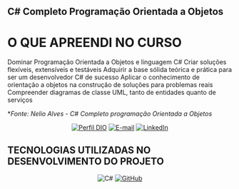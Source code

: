 ##  C# Completo Programação Orientada a Objetos

# O QUE APREENDI NO CURSO 
Dominar Programação Orientada a Objetos e linguagem C#
Criar soluções flexíveis, extensíveis e testáveis
Adquirir a base sólida teórica e prática para ser um desenvolvedor C# de sucesso
Aplicar o conhecimento de orientação a objetos na construção de soluções para problemas reais
Compreender diagramas de classe UML, tanto de entidades quanto de serviços



**Fonte: Nelio Alves - C# Completo programação Orientada a Objetos*

<div align="center">

[![Perfil DIO](https://img.shields.io/badge/-Meu%20Perfil%20na%20DIO-30A3DC?style=for-the-badge)](https://web.dio.me/users/eltonsa75?tab=achievements) 
[![E-mail](https://img.shields.io/badge/-Email-000?style=for-the-badge&logo=microsoft-outlook&logoColor=E94D5F)](mailto:eltonsa75@hotmail.com)
[![LinkedIn](https://img.shields.io/badge/LinkedIn-000?style=for-the-badge&logo=linkedin&logoColor=0E76A8)](https://www.linkedin.com/in/elton-andrade/)

</div>

##  TECNOLOGIAS UTILIZADAS NO DESENVOLVIMENTO DO PROJETO

 <div align="center">

![C#](https://img.shields.io/badge/C%23-239120?style=for-the-badge&logo=c-sharp&logoColor=white)
 [![GitHub](https://img.shields.io/badge/GitHub-000?style=for-the-badge&logo=github&logoColor=f8f9fa)](https://docs.github.com/)

 </div>
